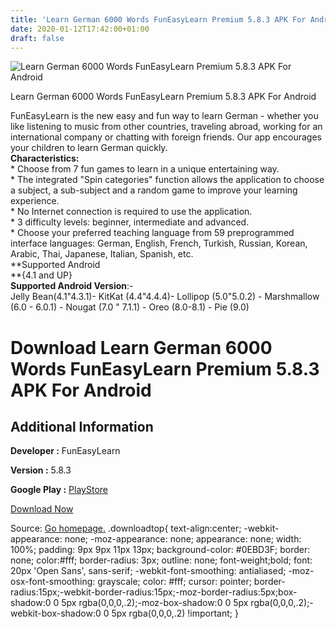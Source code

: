```yaml
---
title: 'Learn German 6000 Words FunEasyLearn Premium 5.8.3 APK For Android'
date: 2020-01-12T17:42:00+01:00
draft: false
---
```


![Learn German 6000 Words FunEasyLearn Premium 5.8.3 APK For Android](https://i0.wp.com/apkhome.net/wp-content/uploads/2020/01/Learn-German-6000-Words-FunEasyLearn-Premium-5.8.3.png "Learn German 6000 Words FunEasyLearn Premium 5.8.3 APK For Android")

  

Learn German 6000 Words FunEasyLearn Premium 5.8.3 APK For Android

FunEasyLearn is the new easy and fun way to learn German - whether you like listening to music from other countries, traveling abroad, working for an international company or chatting with foreign friends. Our app encourages your children to learn German quickly.  
**Characteristics:**  
\* Choose from 7 fun games to learn in a unique entertaining way.  
\* The integrated "Spin categories" function allows the application to choose a subject, a sub-subject and a random game to improve your learning experience.  
\* No Internet connection is required to use the application.  
\* 3 difficulty levels: beginner, intermediate and advanced.  
\* Choose your preferred teaching language from 59 preprogrammed interface languages: German, English, French, Turkish, Russian, Korean, Arabic, Thai, Japanese, Italian, Spanish, etc.  
**Supported Android  
**{4.1 and UP}  
**Supported Android Version**:-  
Jelly Bean(4.1"4.3.1)- KitKat (4.4"4.4.4)- Lollipop (5.0"5.0.2) - Marshmallow (6.0 - 6.0.1) - Nougat (7.0 " 7.1.1) - Oreo (8.0-8.1) - Pie (9.0)

Download Learn German 6000 Words FunEasyLearn Premium 5.8.3 APK For Android
===========================================================================

Additional Information
----------------------

**Developer :** FunEasyLearn

**Version :** 5.8.3

**Google Play :** [PlayStore](https://play.google.com/store/apps/details?id=com.funeasylearn.german&hl=en)

  

[Download Now](https://store4app.co/post/learn-german-6000-words-funeasylearn-premium-5-8-3-apk-for-android_1578847044)

  
Source: [Go homepage.](https://store4app.co/post/learn-german-6000-words-funeasylearn-premium-5-8-3-apk-for-android_1578847044) .downloadtop{ text-align:center; -webkit-appearance: none; -moz-appearance: none; appearance: none; width: 100%; padding: 9px 9px 11px 13px; background-color: #0EBD3F; border: none; color:#fff; border-radius: 3px; outline: none; font-weight;bold; font: 20px 'Open Sans', sans-serif; -webkit-font-smoothing: antialiased; -moz-osx-font-smoothing: grayscale; color: #fff; cursor: pointer; border-radius:15px;-webkit-border-radius:15px;-moz-border-radius:5px;box-shadow:0 0 5px rgba(0,0,0,.2);-moz-box-shadow:0 0 5px rgba(0,0,0,.2);-webkit-box-shadow:0 0 5px rgba(0,0,0,.2) !important; }